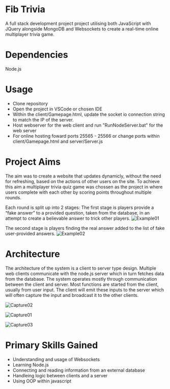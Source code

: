 # Fib Trivia
A full stack development project project utilising both JavaScript with JQuery alongside MongoDB and Websockets to create a real-time online multiplayer trivia game.

# Dependencies
Node.js

# Usage
- Clone repository
- Open the project in VSCode or chosen IDE
- Within the client/Gamepage.html, update the socket io connection string to match the IP of the server.
- Host webserver for the web client and run "RunNodeServer.bat" for the web server
- For online hosting foward ports 25565 - 25566 or change ports within client/Gamepage.html and server/Server.js

# Project Aims
The aim was to create a website that updates dynamicly, without the need for refreshing, based on the actions of other users on the site.
To achieve this aim a multiplayer trivia quiz game was chossen as the project in where users complete with each other by scoring points throughout multiple rounds.

Each round is split up into 2 stages:
The first stage is players provide a “fake answer” to a provided question, taken from the database, in an attempt to create a believable answer to trick other players. 
![Example01](https://user-images.githubusercontent.com/38397169/193795567-e715eef0-5b3f-47d9-8d2d-0ec12997c76f.PNG)

The second stage is players finding the real answer added to the list of fake user-provided answers.
![Example02](https://user-images.githubusercontent.com/38397169/193795589-eefd9a1b-20f4-4ae6-8783-475b34f66a55.PNG)

# Architecture
The architecture of the system is a client to server type design. Multiple web clients communicate with the node.js server which in turn fetches data from the database. The system operates mostly through communication between the client and server. Most functions are started from the client, usually from user input. The client will emit these inputs to the server which will often capture the input and broadcast it to the other clients.

![Capture02](https://user-images.githubusercontent.com/38397169/193795162-a98ab2b3-48c9-4e3f-a01b-dc9f1223cf29.PNG)

![Capture01](https://user-images.githubusercontent.com/38397169/193794783-35bafd43-70b0-425f-ac16-857c7a129685.PNG)

![Capture03](https://user-images.githubusercontent.com/38397169/193795362-995c304c-12f2-4733-8d69-b8449a150668.PNG)


# Primary Skills Gained
- Understanding and usage of Websockets
- Learning Node.js
- Connecting and reading information from an external database
- Handleing logic between clients and a server
- Using OOP within javascript
